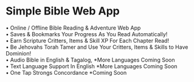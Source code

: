 # Simple Bible Web App
• Online / Offline Bible Reading & Adventure Web App<br>
• Saves & Bookmarks Your Progress As You Read Automatically!<br>
• Earn Scripture Critters, Items & Skill XP For Each Chapter Read!<br>
• Be Jehovahs Torah Tamer and Use Your Critters, Items & Skills to Have Dominion!<br>
• Audio Bible in English & Tagalog, *More Languages Coming Soon<br>
• Text Language Support In English *More Languages Coming Soon<br>
• One Tap Strongs Concordance *Coming Soon<br>
